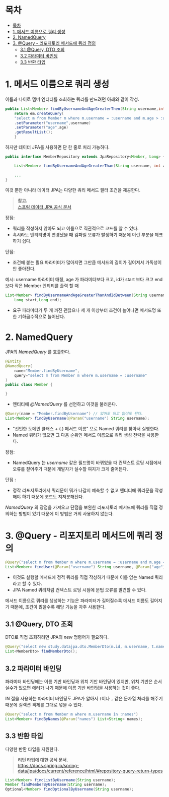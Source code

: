 # 목차

- [목차](#목차)
- [1. 메서드 이름으로 쿼리 생성](#1-메서드-이름으로-쿼리-생성)
- [2. NamedQuery](#2-namedquery)
- [3. @Query - 리포지토리 메서드에 쿼리 정의](#3-query---리포지토리-메서드에-쿼리-정의)
	- [3.1 @Query, DTO 조회](#31-query-dto-조회)
	- [3.2 파라미터 바인딩](#32-파라미터-바인딩)
	- [3.3 반환 타입](#33-반환-타입)

# 1. 메서드 이름으로 쿼리 생성

이름과 나이로 멤버 엔티티를 조회하는 쿼리를 만드려면 아래와 같이 작성.

```java
public List<Member> findByUsernameAndAgeGreaterThen(String username,int age){
	return em.createQuery(
	"select m from Member m where m.username = :username and m.age > :age")
	.setParameter("username",username)
	.setParameter("age",age)
	.getResultList();
	}
```

하지만 데이터 JPA를 사용하면 단 한 줄로 처리 가능하다.

```java
public interface MemberRepository extends JpaRepository<Member, Long> {

	List<Member> findByUsernameAndAgeGreaterThan(String username, int age);
	
    ...
}
```

이것 뿐만 아니라 데이터 JPA는 다양한 쿼리 메서드 필터 조건을 제공한다.

> **참고.**<br/>
> [스프링 데이터 JPA 공식 문서](https://docs.spring.io/spring-data/jpa/docs/current/reference/html/#jpa.query-methods.query-creation)

장점:

- 쿼리를 작성하지 않아도 되고 이름으로 직관적으로 코드를 알 수 있다.
- 혹시라도 엔티티명이 변경됐을 때 컴파일 오류가 발생하기 때문에 이런 부분을 체크하기 쉽다.

단점:

- 조건에 붙는 필요 파라미터가 많아지면 그만큼 메서드의 길이가 길어져서 가독성이 안 좋아진다.

예시: username 파라미터 매칭, age 가 파라미터보다 크고, id가 start 보다 크고 end 보다 작은 Member 엔티티를 출력 할 때

```java
List<Member> findByUsernameAndAgeGreaterThanAndIdBetween(String username,int age,
	Long start,Long end);
```

- 요구 파라미터가 두 개 까진 괜찮으나 세 개 이상부터 조건이 늘어나면 메서드명 또한 기하급수적으로 늘어난다.

# 2. NamedQuery

JPA의 _NamedQuery_ 를 호출한다.

```java
@Entity
@NamedQuery(
    name="Member.findByUsername",
    query="select m from Member m where m.username = :username"
)
public class Member {

}

```

- 엔티티에 _@NamedQuery_ 를 선언하고 이것을 불러온다.

```java
@Query(name = "Member.findByUsername") // 있어도 되고 없어도 된다.
List<Member> findByUsername(@Param("username") String username);
```

- "선언한 도메인 클래스 + (.) 메서드 이름" 으로 Named 쿼리를 찾아서 실행한다.
- Named 쿼리가 없으면 그 다음 순위인 메서드 이름으로 쿼리 생성 전략을 사용한다.

장점:

- NamedQuery 는 _username_ 같은 필드명이 바뀌었을 때 컨텍스트 로딩 시점에서 오류를 짚어주기 때문에 개발자가 실수할 여지가 크게 줄어든다.

단점 :

- 정작 리포지토리에서 쿼리문이 뭐가 나갈지 예측할 수 없고 엔티티에 쿼리문을 작성해야 하기 때문에 코드도 지저분해진다.

_NamedQuery_ 의 장점을 가져오고 단점을 보완한 리포지토리 메서드에 쿼리를 직접 정의하는 방법이 있기 때문에
이 방법은 거의 사용하지 않는다.

# 3. @Query - 리포지토리 메서드에 쿼리 정의

```java
@Query("select m from Member m where m.username = :username and m.age = :age")
List<Member> findUser(@Param("username") String username, @Param("age") int age);
```

- 이것도 실행할 메서드에 정적 쿼리를 직접 작성하기 때문에 이름 없는 Named 쿼리라고 할 수 있다.
- JPA Named 쿼리처럼 컨텍스트 로딩 시점에 문법 오류를 발견할 수 있다.

메서드 이름으로 쿼리를 생성하는 기능은 파라미터가 길어질수록 메서드 이름도 길어지기 때문에,
조건이 많을수록 해당 기능을 자주 사용한다.

## 3.1 @Query, DTO 조회

DTO로 직접 조회하려면 JPA의 _new_ 명령어가 필요하다.

```java
@Query("select new study.datajpa.dto.MemberDto(m.id, m.username, t.name) from Member m join m.team t")
List<MemberDto> findMemberDto();
```

## 3.2 파라미터 바인딩

파라미터 바인딩에는 이름 기반 바인딩과 위치 기반 바인딩이 있지만, 위치 기반은 순서 실수가 있으면 에러가 나기 때문에
이름 기반 바인딩을 사용하는 것이 좋다.

IN 절을 사용하는 파라미터 바인딩도 JPA가 알아서 `(`이나 `,` 같은 문자열 처리를 해주기 때문에
컬렉션 객체를 그대로 넣을 수 있다.

```java
@Query("select m from Member m where m.username in :names")
List<Member> findByNames(@Param("names") List<String> names);
```

## 3.3 반환 타입

다양한 반환 타입을 지원한다.

> **리턴 타입에 대한 공식 문서.**<br/>
> https://docs.spring.io/spring-data/jpa/docs/current/reference/html/#repository-query-return-types

```java
List<Member> findListByUsername(String username);
Member findMemberByUsername(String username);
Optional<Member> findOptionalByUsername(String username);
```